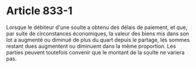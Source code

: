 # Article 833-1

Lorsque le débiteur d'une soulte a obtenu des délais de paiement, et que, par suite de circonstances économiques, la valeur des biens mis dans son lot a augmenté ou diminué de plus du quart depuis le partage, les sommes restant dues augmentent ou diminuent dans la même proportion.   Les parties peuvent toutefois convenir que le montant de la soulte ne variera pas.